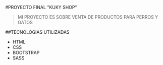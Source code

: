 #PROYECTO FINAL "KUKY SHOP"

>MI PROYECTO ES SOBRE VENTA DE PRODUCTOS PARA PERROS Y GATOS

##TECNOLOGIAS UTILIZADAS

- HTML
- CSS
- BOOTSTRAP
- SASS
